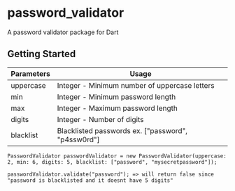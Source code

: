 # password_validator

A password validator package for Dart 

## Getting Started

| Parameters  | Usage       |
| ----------- | ----------------- |
| uppercase   | Integer - Minimum number of uppercase letters      |
| min         | Integer - Minimum password length      |
| max         | Integer - Maximum password length |
| digits      | Integer - Number of digits |
| blacklist   | Blacklisted passwords ex. ["password", "p4ssw0rd"] |

`PasswordValidator passwordValidator = new PasswordValidator(uppercase: 2, min: 6, digits: 5, blacklist: ["password", "mysecretpassword"]);`

`passwordValidator.validate("password"); => will return false since "password is blacklisted and it doesnt have 5 digits"`
